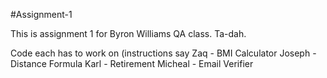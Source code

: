 ﻿#Assignment-1

This is assignment 1 for Byron Williams QA class. Ta-dah.

Code each has to work on (instructions say 
Zaq     - BMI Calculator
Joseph  - Distance Formula
Karl    - Retirement
Micheal - Email Verifier
